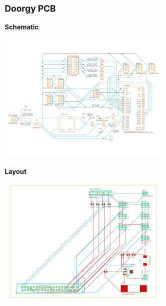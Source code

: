 # Doorgy PCB

## Schematic

![Schematic v7](./Doorgy-PCB-Schematic-v7.png)

## Layout

![Layout v9](./Doorgy-PCB-Layout-v9.png)
